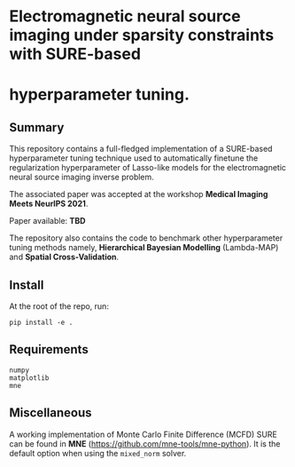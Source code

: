 # Electromagnetic neural source imaging under sparsity constraints with SURE-based
# hyperparameter tuning.

## Summary

This repository contains a full-fledged implementation of a SURE-based hyperparameter tuning technique used
to automatically finetune the regularization hyperparameter of Lasso-like models for the electromagnetic neural 
source imaging inverse problem. 

The associated paper was accepted at the workshop **Medical Imaging Meets NeurIPS 2021**.

Paper available: **TBD**

The repository also contains the code to benchmark other hyperparameter tuning methods namely, **Hierarchical Bayesian Modelling**
(Lambda-MAP) and **Spatial Cross-Validation**.

## Install

At the root of the repo, run:

```
pip install -e .
```

## Requirements

```
numpy
matplotlib
mne
```

## Miscellaneous

A working implementation of Monte Carlo Finite Difference (MCFD) SURE can be found in **MNE** (https://github.com/mne-tools/mne-python).
It is the default option when using the `mixed_norm` solver.
